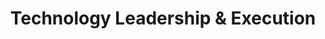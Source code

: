 ---
title: Technology Leadership & Execution
description: Our experienced technology leaders bridge strategic vision with tactical execution, helping organizations build, scale, and optimize their technical capabilities. Whether leading critical initiatives, augmenting existing leadership, or providing interim leadership during transitions, we deliver technical excellence with business acumen.
features:
  - Interim CTO/CIO Services
  - Technology Roadmap Development
  - Technical Due Diligence
  - Product Development Leadership
  - Cloud Migration & Optimization
  - Technology Portfolio Rationalization
  - DevOps Transformation & Implementation
  - Scalability & Performance Engineering
order: 2
--- 